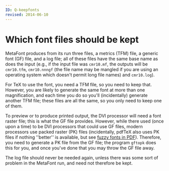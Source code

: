 ```yaml
---
ID: Q-keepfonts
revised: 2014-06-10
---
```

# Which font files should be kept

MetaFont produces from its run three files, a metrics (TFM) file, a
generic font (GF) file, and a log file; all of these files have the
same base name as does the input (e.g., if the input file was
`cmr10.mf`, the outputs will be `cmr10.tfm`,
`cmr10.nnngf` (the file name may be mangled if you are using an
operating system which doesn't permit long file names)
and `cmr10.log`).

For TeX to use the font, you need a TFM file, so you need
to keep that.  However, you are likely to generate the same font
at more than one magnification, and each time you do so you'll
(incidentally) generate another TFM file; these files are
all the same, so you only need to keep one of them.

To preview or to produce printed output, the DVI processor will need a
font raster file; this is what the GF file provides.  However, while
there used (once upon a time) to be DVI processors that could use 
GF files, modern processors  use
packed raster (PK) files (incidentally, pdfTeX also uses
PK files if nothing ''better'' is available, but
see [fuzzy fonts in PDF](./FAQ-fuzzy-type3.html)).
Therefore, you need to generate a PK file from the GF file; the
program `gftopk` does this for you, and once you've done that you
may throw the GF file away.

The log file should never be needed again, unless there was some sort
of problem in the MetaFont run, and need not therefore be kept.

